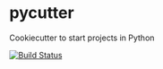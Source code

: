 # pycutter
Cookiecutter to start projects in Python

[![Build Status](https://travis-ci.com/alvesgabriel/pycutter.svg?branch=master)](https://travis-ci.com/alvesgabriel/pycutter)
